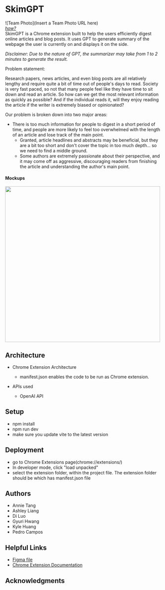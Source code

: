 # SkimGPT

![Team Photo](Insert a Team Photo URL here) <br>
[*how?*](https://help.github.com/articles/about-readmes/#relative-links-and-image-paths-in-readme-files) <br>
SkimGPT is a Chrome extension built to help the users efficiently digest online articles and blog posts. It uses GPT to generate summary of the webpage the user is currently on and displays it on the side.

*Disclaimer: Due to the nature of GPT, the summarizer may take from 1 to 2 minutes to generate the result.*

Problem statement:

Research papers, news articles, and even blog posts are all relatively lengthy and require quite a bit of time out of people's days to read. Society is very fast paced, so not that many people feel like they have time to sit down and read an article. So how can we get the most relevant information as quickly as possible? And if the individual reads it, will they enjoy reading the article if the writer is extremely biased or opinionated?

Our problem is broken down into two major areas:

* There is too much information for people to digest in a short period of time, and people are more likely to feel too overwhelmed with the length of an article and lose track of the main point.
    * Granted, article headlines and abstracts may be beneficial, but they are a bit too short and don't cover the topic in too much depth... so we need to find a middle ground.
    * Some authors are extremely passionate about their perspective, and it may come off as aggressive, discouraging readers from finishing the article and understanding the author's main point.

#### Mockups
<img src="https://hackmd.io/_uploads/HkkgYozr2.png" width="500" />


## Architecture

- Chrome Extension Architecture
    - manifest.json enables the code to be run as Chrome extension.

- APIs used
    - OpenAI API


## Setup
- npm install
- npm run dev
- make sure you update vite to the latest version


## Deployment

- go to Chrome Extensions page(chrome://extensions/)
- In developer mode, click "load unpacked"
- select the extension folder, within the project file. The extension folder should be  which has manifest.json file


## Authors

- Annie Tang
- Ashley Liang
- Di Luo
- Gyuri Hwang
- Kyle Huang
- Pedro Campos

## Helpful Links
- [Figma file](https://www.figma.com/file/D2RiAV9YWDM20AmD7uoDOv/Mockups?type=design&node-id=3%3A2&t=VXWciuczTsUaGeep-1)
- [Chrome Extension Documentation](https://developer.chrome.com/docs/extensions/mv3/getstarted/)

## Acknowledgments
